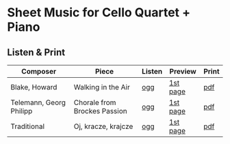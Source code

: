 # Sheet Music for Cello Quartet + Piano

## Listen & Print

Composer | Piece | Listen | Preview | Print
-------- | ----- | ------ | ------- | -----
Blake, Howard | Walking in the Air | [ogg](http://cellist.bplaced.net/ogg/Blake,%20Howard/blake_walking_in_the_air.ogg) | [1st page](https://raw.githubusercontent.com/cellist/Lilypond-Sheet-Music/master/Vlc%2C%20Vlc%2C%20Vlc%2C%20Vlc%2C%20Kl/Blake%2C%20Howard/Walking%20in%20the%20Air/preview.png) | [pdf](https://github.com/cellist/Lilypond-Sheet-Music/raw/master/Vlc%2C%20Vlc%2C%20Vlc%2C%20Vlc%2C%20Kl/Blake%2C%20Howard/Walking%20in%20the%20Air/blake_walking_in_the_air.pdf)
Telemann, Georg Philipp | Chorale from Brockes Passion | [ogg](http://cellist.bplaced.net/ogg/Telemann,%20Georg%20Philipp/telemann_choral.ogg) | [1st page](https://raw.githubusercontent.com/cellist/Lilypond-Sheet-Music/master/Vlc%2C%20Vlc%2C%20Vlc%2C%20Vlc%2C%20Kl/Telemann%2C%20Georg%20Philipp/Choral/preview.png) | [pdf](https://github.com/cellist/Lilypond-Sheet-Music/raw/master/Vlc%2C%20Vlc%2C%20Vlc%2C%20Vlc%2C%20Kl/Telemann%2C%20Georg%20Philipp/Choral/telemann_choral.pdf)
Traditional | Oj, kracze, krajcze | [ogg](http://cellist.bplaced.net/ogg/Traditional/traditional_oj_kracze_krajcze.ogg) | [1st page](https://raw.githubusercontent.com/cellist/Lilypond-Sheet-Music/master/Vlc%2C%20Vlc%2C%20Vlc%2C%20Vlc%2C%20Kl/Traditional/Oj%20kracze%20krajcze/preview.png) | [pdf](https://github.com/cellist/Lilypond-Sheet-Music/raw/master/Vlc%2C%20Vlc%2C%20Vlc%2C%20Vlc%2C%20Kl/Traditional/Oj%20kracze%20krajcze/traditional_oj_kracze_krajcze.pdf)

